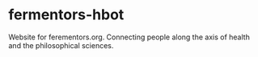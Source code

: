 # fermentors-hbot
Website for ferementors.org.  Connecting people along the axis of health and the philosophical sciences.
